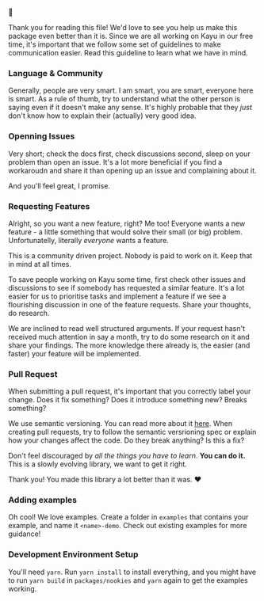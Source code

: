 :wave:

Thank you for reading this file! We'd love to see you help us make this package even better than it is. Since we are all working on Kayu in our free time, it's important that we follow some set of guidelines to make communication easier. Read this guideline to learn what we have in mind.

### Language & Community

Generally, people are very smart. I am smart, you are smart, everyone here is smart. As a rule of thumb, try to understand what the other person is saying even if it doesn't make any sense. It's highly probable that they _just_ don't know how to explain their (actually) very good idea.

### Openning Issues

Very short; check the docs first, check discussions second, sleep on your problem than open an issue. It's a lot more beneficial if you find a workaroudn and share it than opening up an issue and complaining about it.

And you'll feel great, I promise.

### Requesting Features

Alright, so you want a new feature, right? Me too! Everyone wants a new feature - a little something that would solve their small (or big) problem. Unfortunatelly, literally _everyone_ wants a feature.

This is a community driven project. Nobody is paid to work on it. Keep that in mind at all times.

To save people working on Kayu some time, first check other issues and discussions to see if somebody has requested a similar feature. It's a lot easier for us to prioritise tasks and implement a feature if we see a flourishing discussion in one of the feature requests. Share your thoughts, do research.

We are inclined to read well structured arguments. If your request hasn't received much attention in say a month, try to do some research on it and share your findings. The more knowledge there already is, the easier (and faster) your feature will be implemented.

### Pull Request

When submitting a pull request, it's important that you correctly label your change. Does it fix something? Does it introduce something new? Breaks something?

We use semantic versioning. You can read more about it [here](https://semver.org). When creating pull requests, try to follow the semantic versrioning spec or explain how your changes affect the code. Do they break anything? Is this a fix?

Don't feel discouraged by _all the things you have to learn_. **You can do it.** This is a slowly evolving library, we want to get it right.

Thank you! You made this library a lot better than it was. :heart:

### Adding examples

Oh cool! We love examples. Create a folder in `examples` that contains your example, and name it `<name>-demo`. Check out existing examples for more guidance!

### Development Environment Setup

You'll need `yarn`. Run `yarn install` to install everything, and you might have to run `yarn build` in `packages/nookies` and `yarn` again to get the examples working.
